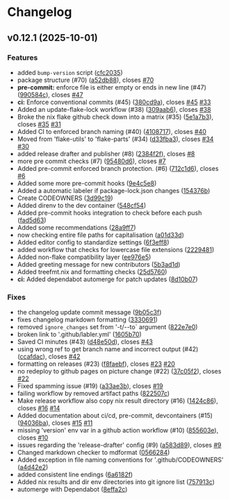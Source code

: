# Changelog

## v0.12.1 (2025-10-01)

### Features

- added `bump-version` script
  ([cfc2035](https://github.com/school-Tygo-van-den-Hurk/template/commit/cfc2035327857380fcc1bbc2ca74fe42a2467c74))
- package structure (#70)
  ([a52db88](https://github.com/school-Tygo-van-den-Hurk/template/commit/a52db8830623a5df0f2a31984ab4acab4c7f53d5)),
  closes [#70](https://github.com/school-Tygo-van-den-Hurk/template/issues/70)
- **pre-commit:** enforce file is either empty or ends in new line (#47)
  ([990584c](https://github.com/school-Tygo-van-den-Hurk/template/commit/990584c875667aa49e6709b7d5ce7e4808afc70f)),
  closes [#47](https://github.com/school-Tygo-van-den-Hurk/template/issues/47)
- **ci:** Enforce conventional commits (#45)
  ([380cd9a](https://github.com/school-Tygo-van-den-Hurk/template/commit/380cd9ac83e7222f5c6af603a026b807e0dd9351)),
  closes [#45](https://github.com/school-Tygo-van-den-Hurk/template/issues/45)
  [#33](https://github.com/school-Tygo-van-den-Hurk/template/issues/33)
- Added an update-flake-lock workflow (#38)
  ([309aab6](https://github.com/school-Tygo-van-den-Hurk/template/commit/309aab6d4c2bae313979524aad6fc73ee02d3995)),
  closes [#38](https://github.com/school-Tygo-van-den-Hurk/template/issues/38)
- Broke the nix flake github check down into a matrix (#35)
  ([5e1a7b3](https://github.com/school-Tygo-van-den-Hurk/template/commit/5e1a7b3486d2dc1d8c287fc6b5e7759a02af313d)),
  closes [#35](https://github.com/school-Tygo-van-den-Hurk/template/issues/35)
  [#31](https://github.com/school-Tygo-van-den-Hurk/template/issues/31)
- Added CI to enforced branch naming (#40)
  ([4108717](https://github.com/school-Tygo-van-den-Hurk/template/commit/4108717506d28da01523bf111455908817dfdf72)),
  closes [#40](https://github.com/school-Tygo-van-den-Hurk/template/issues/40)
- Moved from 'flake-utils' to 'flake-parts' (#34)
  ([d33fba3](https://github.com/school-Tygo-van-den-Hurk/template/commit/d33fba3566054a77a54c026779b797ac35bc7477)),
  closes [#34](https://github.com/school-Tygo-van-den-Hurk/template/issues/34)
  [#30](https://github.com/school-Tygo-van-den-Hurk/template/issues/30)
- added release drafter and publisher (#8)
  ([2384f2f](https://github.com/school-Tygo-van-den-Hurk/template/commit/2384f2fb0a059d92f35fe928fe030c981607a395)),
  closes [#8](https://github.com/school-Tygo-van-den-Hurk/template/issues/8)
- more pre commit checks (#7)
  ([95480d6](https://github.com/school-Tygo-van-den-Hurk/template/commit/95480d66b6fb267a75c6da17d395df75f5c92d71)),
  closes [#7](https://github.com/school-Tygo-van-den-Hurk/template/issues/7)
- Added pre-commit enforced branch protection. (#6)
  ([712c1d6](https://github.com/school-Tygo-van-den-Hurk/template/commit/712c1d6f7f46c702727de668fb4eb111cd7006d8)),
  closes [#6](https://github.com/school-Tygo-van-den-Hurk/template/issues/6)
- Added some more pre-commit hooks
  ([9e4c5e8](https://github.com/school-Tygo-van-den-Hurk/template/commit/9e4c5e814890d244a1baf8ac88cc5db3692e45e6))
- Added a automatic labeler if package-lock.json changes
  ([154376b](https://github.com/school-Tygo-van-den-Hurk/template/commit/154376bb60eb780a670602457a392453e22f35c2))
- Create CODEOWNERS
  ([3d99c19](https://github.com/school-Tygo-van-den-Hurk/template/commit/3d99c19ae250c613bc0af7e2fa75587d7952979b))
- Added direnv to the dev container
  ([548cf54](https://github.com/school-Tygo-van-den-Hurk/template/commit/548cf544c099debf93a30c73c68e2df6086dfac2))
- Added pre-commit hooks integration to check before each push
  ([fad5d63](https://github.com/school-Tygo-van-den-Hurk/template/commit/fad5d63d37495492d1a891ab6d11e2adb5bc0a6f))
- Added some recommendations
  ([28a9ff7](https://github.com/school-Tygo-van-den-Hurk/template/commit/28a9ff7507052119018849ba09535cd6be09f037))
- now checking entire file paths for capitalisation
  ([a01d33d](https://github.com/school-Tygo-van-den-Hurk/template/commit/a01d33dd73ad2c4c61139db8bc8ae2a9108c45d8))
- Added editor config to standardize settings
  ([6f3eff8](https://github.com/school-Tygo-van-den-Hurk/template/commit/6f3eff8725c616a15a7d2f7c42981f317792864a))
- added workflow that checks for lowercase file extensions
  ([2229481](https://github.com/school-Tygo-van-den-Hurk/template/commit/222948157c2d857c444460dd43be7ba0f2c28acc))
- Added non-flake compatibility layer
  ([ee976e5](https://github.com/school-Tygo-van-den-Hurk/template/commit/ee976e5a806b779f89425ffc4693f74e92ab6ac1))
- Added greeting message for new contributors
  ([5b3ad1d](https://github.com/school-Tygo-van-den-Hurk/template/commit/5b3ad1d9299614ed293eba96ec440b939460ecfa))
- Added treefmt.nix and formatting checks
  ([25d5760](https://github.com/school-Tygo-van-den-Hurk/template/commit/25d5760f04d68362d117f399f70b50102283decd))
- **ci:** Added dependabot automerge for patch updates
  ([8d10b07](https://github.com/school-Tygo-van-den-Hurk/template/commit/8d10b074c8e6b99eeeaecac14aebff017dc44a0b))

### Fixes

- the changelog update commit message
  ([9b05c3f](https://github.com/school-Tygo-van-den-Hurk/template/commit/9b05c3fcc6f87bb5f4b83ca967f4c7993e866977))
- fixes changelog markdown formatting
  ([3330691](https://github.com/school-Tygo-van-den-Hurk/template/commit/3330691ec31e40515688eb828e1317de6112303a))
- removed `ignore_changes` set from '-t/--to\` argument
  ([822e7e0](https://github.com/school-Tygo-van-den-Hurk/template/commit/822e7e0df0bbb918cd7b4fca5b01061e7b5d23ef))
- broken link to '.github/labler.yml'
  ([1605b70](https://github.com/school-Tygo-van-den-Hurk/template/commit/1605b70d5f945b5085da5a0bbe281836173b360f))
- Saved CI minutes (#43)
  ([d48e50d](https://github.com/school-Tygo-van-den-Hurk/template/commit/d48e50d27459fe255fd5d2a6ce436c064fedb681)),
  closes [#43](https://github.com/school-Tygo-van-den-Hurk/template/issues/43)
- using wrong ref to get branch name and incorrect output (#42)
  ([ccafdac](https://github.com/school-Tygo-van-den-Hurk/template/commit/ccafdacfe13d4dd4421abfead41eb4e82d27ae31)),
  closes [#42](https://github.com/school-Tygo-van-den-Hurk/template/issues/42)
- formatting on releases (#23)
  ([f8faebf](https://github.com/school-Tygo-van-den-Hurk/template/commit/f8faebf4e43b91daa8e7da4c91b81cf1830d68b4)),
  closes [#23](https://github.com/school-Tygo-van-den-Hurk/template/issues/23)
  [#20](https://github.com/school-Tygo-van-den-Hurk/template/issues/20)
- no redeploy to github pages on picture change (#22)
  ([37c05f2](https://github.com/school-Tygo-van-den-Hurk/template/commit/37c05f2747a84040524510a4f2ddda81ac9e63fb)),
  closes [#22](https://github.com/school-Tygo-van-den-Hurk/template/issues/22)
- Fixed spamming issue (#19)
  ([a33ae3b](https://github.com/school-Tygo-van-den-Hurk/template/commit/a33ae3b5fbcd9351a104da6c8c0dc52212de91cc)),
  closes [#19](https://github.com/school-Tygo-van-den-Hurk/template/issues/19)
- failing workflow by removed artifact paths
  ([822507c](https://github.com/school-Tygo-van-den-Hurk/template/commit/822507c08b9ee1f71d92f7aeb73a100407576975))
- Make release workflow also copy nix result directory (#16)
  ([1424c86](https://github.com/school-Tygo-van-den-Hurk/template/commit/1424c8698c8b6ef101d70c4afd96e0219e62f74b)),
  closes [#16](https://github.com/school-Tygo-van-den-Hurk/template/issues/16)
  [#14](https://github.com/school-Tygo-van-den-Hurk/template/issues/14)
- Added documentation about ci/cd, pre-commit, devcontainers (#15)
  ([94036ba](https://github.com/school-Tygo-van-den-Hurk/template/commit/94036ba73c043bc944c6ab293cacf25e0947792f)),
  closes [#15](https://github.com/school-Tygo-van-den-Hurk/template/issues/15)
  [#11](https://github.com/school-Tygo-van-den-Hurk/template/issues/11)
- missing 'version' env var in a github action workflow (#10)
  ([855603e](https://github.com/school-Tygo-van-den-Hurk/template/commit/855603e832d3955f928beef903f080449eb3d04c)),
  closes [#10](https://github.com/school-Tygo-van-den-Hurk/template/issues/10)
- issues regarding the 'release-drafter' config (#9)
  ([a583d89](https://github.com/school-Tygo-van-den-Hurk/template/commit/a583d89c4036d1907326b372fb6538808af48b40)),
  closes [#9](https://github.com/school-Tygo-van-den-Hurk/template/issues/9)
- Changed markdown checker to mdformat
  ([0566284](https://github.com/school-Tygo-van-den-Hurk/template/commit/05662842cd3a14fcc2b293da2208613506dea807))
- Added exception in file naming conventions for '.github/CODEOWNERS'
  ([a4d42e2](https://github.com/school-Tygo-van-den-Hurk/template/commit/a4d42e289d16dc43b6c166c338ebbc6a68caf58d))
- added consistent line endings
  ([6a6182f](https://github.com/school-Tygo-van-den-Hurk/template/commit/6a6182f35cfddd53db96e69c6a1165b2b514fd1c))
- Added nix results and dir env directories into git ignore list
  ([757913c](https://github.com/school-Tygo-van-den-Hurk/template/commit/757913c030d751056c039f144ec3066eb8ea79fb))
- automerge with Dependabot
  ([8effa2c](https://github.com/school-Tygo-van-den-Hurk/template/commit/8effa2c7d8a84f0ecfc19633a8c8425cbdbd1ba0))
